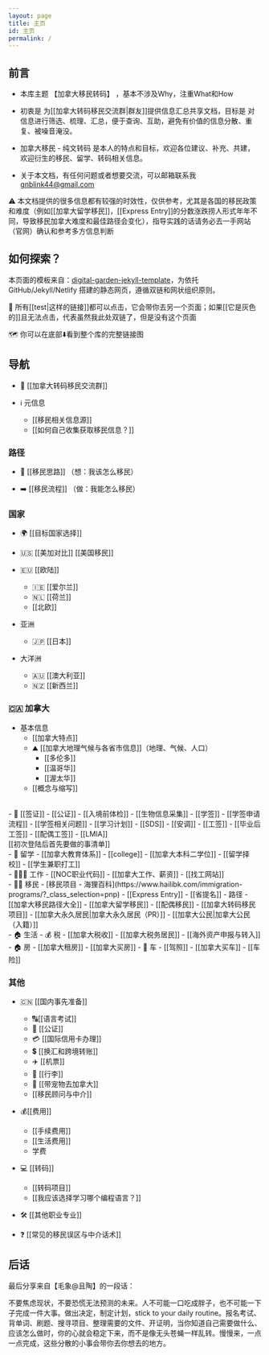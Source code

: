 ```yaml
---
layout: page
title: 主页
id: 主页
permalink: /
---
```


## 前言 

- 本库主题 【加拿大移民转码】 ，基本不涉及Why，注重What和How

- 初衷是 为[[加拿大转码移民交流群|群友]]提供信息汇总共享文档，目标是 对信息进行筛选、梳理、汇总，便于查询、互助，避免有价值的信息分散、重复、被噪音淹没。

- 加拿大移民 - 纯文转码 是本人的特点和目标，欢迎各位建议、补充、共建，欢迎衍生的移民、留学、转码相关信息。

- 关于本文档，有任何问题或者想要交流，可以邮箱联系我 gnblink44@gmail.com

⚠️ 本文档提供的很多信息都有较强的时效性，仅供参考，尤其是各国的移民政策和难度（例如[[加拿大留学移民]]，[[Express Entry]]的分数涨跌捞人形式年年不同，导致移民加拿大难度和最佳路径会变化），指导实践的话请务必去一手网站（官网）确认和参考多方信息判断

## 如何探索？

本页面的模板来自：[digital-garden-jekyll-template](https://github.com/maximevaillancourt/digital-garden-jekyll-template)，为依托 GitHub/Jekyll/Netlify 搭建的静态网页，遵循双链和网状组织原则。

🔗 所有[[test|这样的链接]]都可以点击，它会带你去另一个页面；如果[[它是灰色的]]且无法点击，代表虽然我此处双链了，但是没有这个页面

🗺️ 你可以在底部⬇️看到整个库的完整链接图

## 导航

- 🦫 [[加拿大转码移民交流群]]

- ℹ️ 元信息
	- [[移民相关信息源]]
	- [[如何自己收集获取移民信息？]]

### 路径

- 🧠 [[移民思路]] （想：我该怎么移民）

- ➡️ [[移民流程]] （做：我能怎么移民）

### 国家

- 🌍 [[目标国家选择]]

- 🇺🇸 [[美加对比]] [[美国移民]]

- 🇪🇺 [[欧陆]]
	- 🇮🇪 [[爱尔兰]]
	- 🇳🇱 [[荷兰]]
	- [[北欧]]

- 亚洲
	- 🇯🇵 [[日本]]

- 大洋洲
	- 🇦🇺 [[澳大利亚]]
	- 🇳🇿 [[新西兰]]

### 🇨🇦 加拿大

- 基本信息
	- [[加拿大特点]]
	- ⛰️ [[加拿大地理气候与各省市信息]]（地理、气候、人口）
		- [[多伦多]]
		- [[温哥华]]
		- [[渥太华]]
	- [[概念与缩写]]
<br>
- 📄 [[签证]]
	- [[公证]]
	- [[入境前体检]]
	- [[生物信息采集]]
	- [[学签]]
		- [[学签申请流程]]
		- [[学签相关问题]]
		- [[学习计划]]
		- [[SDS]]
		- [[安调]]
	- [[工签]]
		- [[毕业后工签]]
		- [[配偶工签]]
		- [[LMIA]]
<br>
[[初次登陆后首先要做的事清单]]
<br>
- 🏫 留学
	- [[加拿大教育体系]]
		- [[college]]
		- [[加拿大本科二学位]]
	- [[留学择校]]
	- [[学生兼职打工]]
<br>
- 👩🏻‍🔧 工作
	- [[NOC职业代码]]
	- [[加拿大工作、薪资]]
	- [[找工网站]]
<br>
- 🏃‍♀️ 移民
	- [移民项目 - 海狸百科](https://www.hailibk.com/immigration-programs/?_class_selection=pnp)
		- [[Express Entry]]
		- [[省提名]]
	- 路径
		- [[加拿大移民路径大全]]
		- [[加拿大留学移民]]
		- [[配偶移民]]
		- [[加拿大转码移民项目]]
	- [[加拿大永久居民|加拿大永久居民（PR）]]
	- [[加拿大公民|加拿大公民（入籍）]]
<br>
- 🏠 生活
	- 💰 税
		- [[加拿大税收]]
		- [[加拿大税务居民]]
		- [[海外资产申报与转入]]
	- 🏠 房
		- [[加拿大租房]]
		- [[加拿大买房]]
	- 🚗 车
		- [[驾照]]
		- [[加拿大买车]]
		- [[车险]]

### 其他

- 🇨🇳 [[国内事先准备]]
	- 🔠[[语言考试]]
	- 📃 [[公证]]
	- 💳 [[国际信用卡办理]]
	- 💲 [[换汇和跨境转账]]
	- ✈️ [[机票]]
	- 🧳 [[行李]]
	-  🐾 [[带宠物去加拿大]]
	- [[移民顾问与中介]]
	

- 💰[[费用]]
	- [[手续费用]]
	- [[生活费用]]
	- 学费

- 💻 [[转码]] 
	- [[转码项目]]
	- [[我应该选择学习哪个编程语言？]]

- 🛠 [[其他职业专业]]

- ❓ [[常见的移民误区与中介话术]]
## 后话

最后分享来自【毛象@且陶】的一段话：

不要焦虑现状，不要恐慌无法预测的未来。人不可能一口吃成胖子，也不可能一下子完成一件大事。做出决定，制定计划，stick to your daily routine。报名考试、背单词、刷题、搜寻项目、整理需要的文件、开证明，当你知道自己需要做什么、应该怎么做时，你的心就会稳定下来，而不是像无头苍蝇一样乱转。慢慢来，一点一点完成，这些分散的小事会带你去你想去的地方。

<br>
<br>
<br>